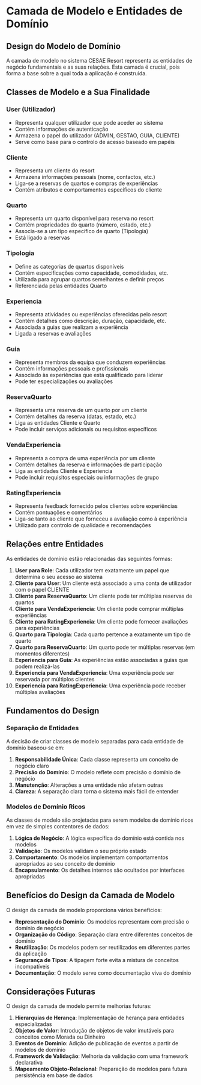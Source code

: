 # Camada de Modelo e Entidades de Domínio

## Design do Modelo de Domínio

A camada de modelo no sistema CESAE Resort representa as entidades de negócio fundamentais e as suas relações. Esta camada é crucial, pois forma a base sobre a qual toda a aplicação é construída.

## Classes de Modelo e a Sua Finalidade

### User (Utilizador)

- Representa qualquer utilizador que pode aceder ao sistema
- Contém informações de autenticação
- Armazena o papel do utilizador (ADMIN, GESTAO, GUIA, CLIENTE)
- Serve como base para o controlo de acesso baseado em papéis

### Cliente

- Representa um cliente do resort
- Armazena informações pessoais (nome, contactos, etc.)
- Liga-se a reservas de quartos e compras de experiências
- Contém atributos e comportamentos específicos do cliente

### Quarto

- Representa um quarto disponível para reserva no resort
- Contém propriedades do quarto (número, estado, etc.)
- Associa-se a um tipo específico de quarto (Tipologia)
- Está ligado a reservas

### Tipologia

- Define as categorias de quartos disponíveis
- Contém especificações como capacidade, comodidades, etc.
- Utilizada para agrupar quartos semelhantes e definir preços
- Referenciada pelas entidades Quarto

### Experiencia

- Representa atividades ou experiências oferecidas pelo resort
- Contém detalhes como descrição, duração, capacidade, etc.
- Associada a guias que realizam a experiência
- Ligada a reservas e avaliações

### Guia

- Representa membros da equipa que conduzem experiências
- Contém informações pessoais e profissionais
- Associado às experiências que está qualificado para liderar
- Pode ter especializações ou avaliações

### ReservaQuarto

- Representa uma reserva de um quarto por um cliente
- Contém detalhes da reserva (datas, estado, etc.)
- Liga as entidades Cliente e Quarto
- Pode incluir serviços adicionais ou requisitos específicos

### VendaExperiencia

- Representa a compra de uma experiência por um cliente
- Contém detalhes da reserva e informações de participação
- Liga as entidades Cliente e Experiencia
- Pode incluir requisitos especiais ou informações de grupo

### RatingExperiencia

- Representa feedback fornecido pelos clientes sobre experiências
- Contém pontuações e comentários
- Liga-se tanto ao cliente que forneceu a avaliação como à experiência
- Utilizado para controlo de qualidade e recomendações

## Relações entre Entidades

As entidades de domínio estão relacionadas das seguintes formas:

1. **User para Role**: Cada utilizador tem exatamente um papel que determina o seu acesso ao sistema
2. **Cliente para User**: Um cliente está associado a uma conta de utilizador com o papel CLIENTE
3. **Cliente para ReservaQuarto**: Um cliente pode ter múltiplas reservas de quartos
4. **Cliente para VendaExperiencia**: Um cliente pode comprar múltiplas experiências
5. **Cliente para RatingExperiencia**: Um cliente pode fornecer avaliações para experiências
6. **Quarto para Tipologia**: Cada quarto pertence a exatamente um tipo de quarto
7. **Quarto para ReservaQuarto**: Um quarto pode ter múltiplas reservas (em momentos diferentes)
8. **Experiencia para Guia**: As experiências estão associadas a guias que podem realizá-las
9. **Experiencia para VendaExperiencia**: Uma experiência pode ser reservada por múltiplos clientes
10. **Experiencia para RatingExperiencia**: Uma experiência pode receber múltiplas avaliações

## Fundamentos do Design

### Separação de Entidades

A decisão de criar classes de modelo separadas para cada entidade de domínio baseou-se em:

1. **Responsabilidade Única**: Cada classe representa um conceito de negócio claro
2. **Precisão do Domínio**: O modelo reflete com precisão o domínio de negócio
3. **Manutenção**: Alterações a uma entidade não afetam outras
4. **Clareza**: A separação clara torna o sistema mais fácil de entender

### Modelos de Domínio Ricos

As classes de modelo são projetadas para serem modelos de domínio ricos em vez de simples contentores de dados:

1. **Lógica de Negócio**: A lógica específica do domínio está contida nos modelos
2. **Validação**: Os modelos validam o seu próprio estado
3. **Comportamento**: Os modelos implementam comportamentos apropriados ao seu conceito de domínio
4. **Encapsulamento**: Os detalhes internos são ocultados por interfaces apropriadas

## Benefícios do Design da Camada de Modelo

O design da camada de modelo proporciona vários benefícios:

- **Representação do Domínio**: Os modelos representam com precisão o domínio de negócio
- **Organização do Código**: Separação clara entre diferentes conceitos de domínio
- **Reutilização**: Os modelos podem ser reutilizados em diferentes partes da aplicação
- **Segurança de Tipos**: A tipagem forte evita a mistura de conceitos incompatíveis
- **Documentação**: O modelo serve como documentação viva do domínio

## Considerações Futuras

O design da camada de modelo permite melhorias futuras:

1. **Hierarquias de Herança**: Implementação de herança para entidades especializadas
2. **Objetos de Valor**: Introdução de objetos de valor imutáveis para conceitos como Morada ou Dinheiro
3. **Eventos de Domínio**: Adição de publicação de eventos a partir de modelos de domínio
4. **Framework de Validação**: Melhoria da validação com uma framework declarativa
5. **Mapeamento Objeto-Relacional**: Preparação de modelos para futura persistência em base de dados
